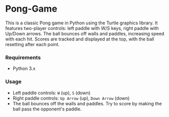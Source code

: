 # Pong-Game
This is a classic Pong game in Python using the Turtle graphics library. It features two-player controls: left paddle with W/S keys, right paddle with Up/Down arrows. The ball bounces off walls and paddles, increasing speed with each hit. Scores are tracked and displayed at the top, with the ball resetting after each point.


### Requirements
- Python 3.x

### Usage
- Left paddle controls: `W` (up), `S` (down)
- Right paddle controls: `Up Arrow` (up), `Down Arrow` (down)
- The ball bounces off the walls and paddles. Try to score by making the ball pass the opponent's paddle.
